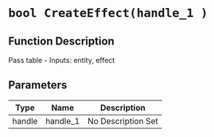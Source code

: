 # `bool CreateEffect(handle_1 )`
## Function Description
Pass table - Inputs: entity, effect
## Parameters
Type|Name|Description
--|--|--
handle|handle_1|No Description Set
